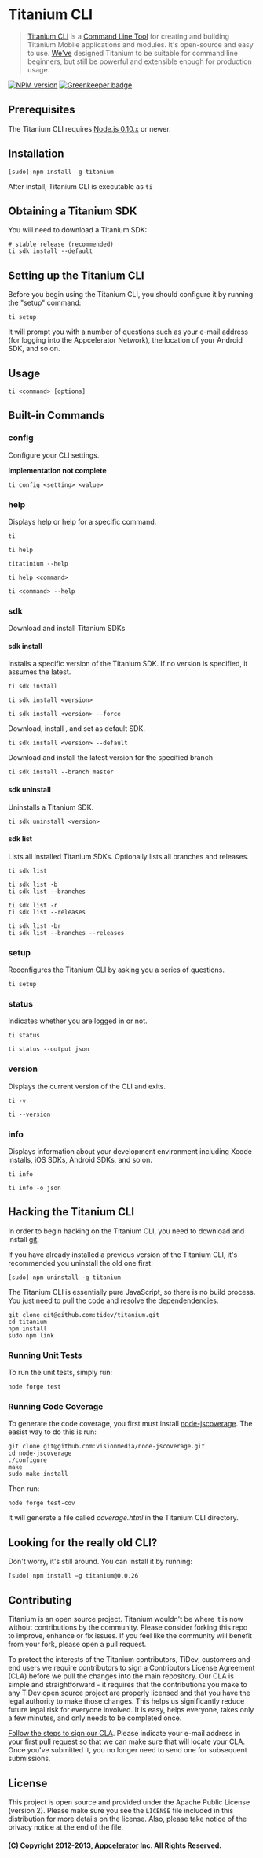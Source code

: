 # Titanium CLI

> [Titanium CLI](https://github.com/tidev/titanium) is a [Command Line Tool](http://en.wikipedia.org/wiki/Command-line_interface) for creating and building Titanium Mobile applications and modules. It's open-source and easy to use. [We've](https://github.com/tidev) designed Titanium to be suitable for command line beginners, but still be powerful and extensible enough for production usage.

[![NPM version](https://badge.fury.io/js/titanium.svg)](http://badge.fury.io/js/grunt-appc-js) [![Greenkeeper badge](https://badges.greenkeeper.io/tidev/titanium.svg)](https://greenkeeper.io/)

## Prerequisites

The Titanium CLI requires [Node.js 0.10.x](http://nodejs.org/dist/) or newer.

## Installation

    [sudo] npm install -g titanium

After install, Titanium CLI is executable as `ti`    

## Obtaining a Titanium SDK

You will need to download a Titanium SDK:

    # stable release (recommended)
    ti sdk install --default

## Setting up the Titanium CLI

Before you begin using the Titanium CLI, you should configure it by running the "setup" command:

    ti setup

It will prompt you with a number of questions such as your e-mail address (for logging into the Appcelerator Network), the location of your Android SDK, and so on.

## Usage

    ti <command> [options]

## Built-in Commands

### config

Configure your CLI settings.

**Implementation not complete**

    ti config <setting> <value>

### help

Displays help or help for a specific command.

    ti

    ti help

    titatinium --help

    ti help <command>

    ti <command> --help

### sdk

Download and install Titanium SDKs

#### sdk install

Installs a specific version of the Titanium SDK. If no version is specified, it assumes the latest.

    ti sdk install

    ti sdk install <version>

    ti sdk install <version> --force

Download, install <version>, and set as default SDK.

    ti sdk install <version> --default

Download and install the latest version for the specified branch

    ti sdk install --branch master

#### sdk uninstall

Uninstalls a Titanium SDK.

    ti sdk uninstall <version>

#### sdk list

Lists all installed Titanium SDKs. Optionally lists all branches and releases.

    ti sdk list

    ti sdk list -b
    ti sdk list --branches

    ti sdk list -r
    ti sdk list --releases

    ti sdk list -br
    ti sdk list --branches --releases

### setup

Reconfigures the Titanium CLI by asking you a series of questions.

    ti setup

### status

Indicates whether you are logged in or not.

    ti status

    ti status --output json

### version

Displays the current version of the CLI and exits.

    ti -v

    ti --version

### info

Displays information about your development environment including Xcode installs, iOS SDKs, Android SDKs, and so on.

    ti info

    ti info -o json

## Hacking the Titanium CLI

In order to begin hacking on the Titanium CLI, you need to download and install [git](http://git-scm.com/).

If you have already installed a previous version of the Titanium CLI, it's recommended you uninstall the old one first:

    [sudo] npm uninstall -g titanium

The Titanium CLI is essentially pure JavaScript, so there is no build process.
You just need to pull the code and resolve the dependendencies.

    git clone git@github.com:tidev/titanium.git
    cd titanium
    npm install
    sudo npm link

### Running Unit Tests

To run the unit tests, simply run:

    node forge test

### Running Code Coverage

To generate the code coverage, you first must install [node-jscoverage](https://github.com/visionmedia/node-jscoverage). The easist way to do this is run:

    git clone git@github.com:visionmedia/node-jscoverage.git
    cd node-jscoverage
    ./configure
    make
    sudo make install

Then run:

	node forge test-cov

It will generate a file called _coverage.html_ in the Titanium CLI directory.

## Looking for the really old CLI?

Don't worry, it's still around. You can install it by running:

    [sudo] npm install –g titanium@0.0.26

## Contributing

Titanium is an open source project. Titanium wouldn't be where it is now without contributions by the community. Please consider forking this repo to improve, enhance or fix issues. If you feel like the community will benefit from your fork, please open a pull request.

To protect the interests of the Titanium contributors, TiDev, customers and end users we require contributors to sign a Contributors License Agreement (CLA) before we pull the changes into the main repository. Our CLA is simple and straightforward - it requires that the contributions you make to any TiDev open source project are properly licensed and that you have the legal authority to make those changes. This helps us significantly reduce future legal risk for everyone involved. It is easy, helps everyone, takes only a few minutes, and only needs to be completed once.

[Follow the steps to sign our CLA](https://github.com/tidev/organization-docs/blob/main/AUTHORIZED_CONTRIBUTORS.md). Please indicate your e-mail address in your first pull request so that we can make sure that will locate your CLA. Once you've submitted it, you no longer need to send one for subsequent submissions.

## License

This project is open source and provided under the Apache Public License
(version 2). Please make sure you see the `LICENSE` file included in this
distribution for more details on the license.  Also, please take notice of the
privacy notice at the end of the file.

#### (C) Copyright 2012-2013, [Appcelerator](http://www.appcelerator.com/) Inc. All Rights Reserved.
